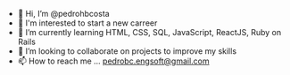 - 👋 Hi, I’m @pedrohbcosta
- 👀 I'm interested to start a new carreer
- 🌱 I’m currently learning HTML, CSS, SQL, JavaScript, ReactJS, Ruby on Rails
- 💞️ I’m looking to collaborate on projects to improve my skills
- 📫 How to reach me ... pedrobc.engsoft@gmail.com

